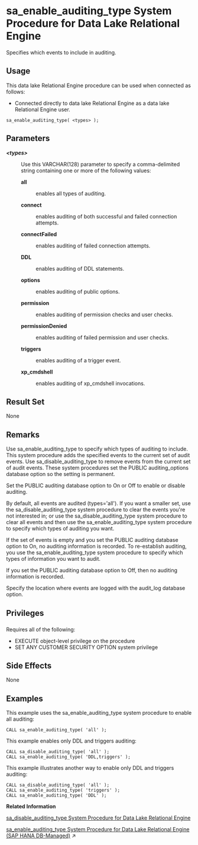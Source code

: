 <!-- loio3be5b83e6c5f1014876dd3101b181f8a -->

# sa\_enable\_auditing\_type System Procedure for Data Lake Relational Engine

Specifies which events to include in auditing.



<a name="loio3be5b83e6c5f1014876dd3101b181f8a__section_rpg_3dw_f4b"/>

## Usage

This data lake Relational Engine procedure can be used when connected as follows:

-   Connected directly to data lake Relational Engine as a data lake Relational Engine user.



```
sa_enable_auditing_type( <types> );
```



<a name="loio3be5b83e6c5f1014876dd3101b181f8a__sa_enable_auditing_type_parm1"/>

## Parameters


<dl>
<dt><b>

*<types\>* 

</b></dt>
<dd>

Use this VARCHAR\(128\) parameter to specify a comma-delimited string containing one or more of the following values:


<dl>
<dt><b>

all

</b></dt>
<dd>

enables all types of auditing.



</dd><dt><b>

connect

</b></dt>
<dd>

enables auditing of both successful and failed connection attempts.



</dd><dt><b>

connectFailed

</b></dt>
<dd>

enables auditing of failed connection attempts.



</dd><dt><b>

DDL

</b></dt>
<dd>

enables auditing of DDL statements.



</dd><dt><b>

options

</b></dt>
<dd>

enables auditing of public options.



</dd><dt><b>

permission

</b></dt>
<dd>

enables auditing of permission checks and user checks.



</dd><dt><b>

permissionDenied

</b></dt>
<dd>

enables auditing of failed permission and user checks.



</dd><dt><b>

triggers

</b></dt>
<dd>

enables auditing of a trigger event.



</dd><dt><b>

xp\_cmdshell

</b></dt>
<dd>

enables auditing of xp\_cmdshell invocations.



</dd>
</dl>



</dd>
</dl>



<a name="loio3be5b83e6c5f1014876dd3101b181f8a__sa_enable_auditing_type_result1"/>

## Result Set

None



<a name="loio3be5b83e6c5f1014876dd3101b181f8a__sa_enable_auditing_type_remarks1"/>

## Remarks

Use sa\_enable\_auditing\_type to specify which types of auditing to include. This system procedure adds the specified events to the current set of audit events. Use sa\_disable\_auditing\_type to remove events from the current set of audit events. These system procedures set the PUBLIC auditing\_options database option so the setting is permanent.

Set the PUBLIC auditing database option to On or Off to enable or disable auditing.

By default, all events are audited \(types='all'\). If you want a smaller set, use the sa\_disable\_auditing\_type system procedure to clear the events you're not interested in; or use the sa\_disable\_auditing\_type system procedure to clear all events and then use the sa\_enable\_auditing\_type system procedure to specify which types of auditing you want.

If the set of events is empty and you set the PUBLIC auditing database option to On, no auditing information is recorded. To re-establish auditing, you use the sa\_enable\_auditing\_type system procedure to specify which types of information you want to audit.

If you set the PUBLIC auditing database option to Off, then no auditing information is recorded.

Specify the location where events are logged with the audit\_log database option.



<a name="loio3be5b83e6c5f1014876dd3101b181f8a__sa_enable_auditing_type_priv1"/>

## Privileges



### 

Requires all of the following:

-   EXECUTE object-level privilege on the procedure
-   SET ANY CUSTOMER SECURITY OPTION system privilege



<a name="loio3be5b83e6c5f1014876dd3101b181f8a__sa_enable_auditing_type_sideefects1"/>

## Side Effects

None



<a name="loio3be5b83e6c5f1014876dd3101b181f8a__sa_enable_auditing_type_examples1"/>

## Examples

This example uses the sa\_enable\_auditing\_type system procedure to enable all auditing:

```
CALL sa_enable_auditing_type( 'all' );
```

This example enables only DDL and triggers auditing:

```
CALL sa_disable_auditing_type( 'all' );
CALL sa_enable_auditing_type( 'DDL,triggers' );
```

This example illustrates another way to enable only DDL and triggers auditing:

```
CALL sa_disable_auditing_type( 'all' );
CALL sa_enable_auditing_type( 'triggers' );
CALL sa_enable_auditing_type( 'DDL' );
```

**Related Information**  


[sa\_disable\_auditing\_type System Procedure for Data Lake Relational Engine](sa-disable-auditing-type-system-procedure-for-data-lake-relational-engine-3be5a6b.md "Disables auditing of specific events.")

[sa_enable_auditing_type System Procedure for Data Lake Relational Engine (SAP HANA DB-Managed)](https://help.sap.com/viewer/a898e08b84f21015969fa437e89860c8/2023_4_QRC/en-US/7bde72cc9e33425088c9b0d6a361d380.html "Specifies which events to include in auditing.") :arrow_upper_right:

